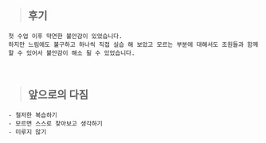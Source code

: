 >## **후기**

    첫 수업 이후 막연한 불안감이 있었습니다. 
    하지만 느림에도 불구하고 하나씩 직접 실습 해 보았고 모르는 부분에 대해서도 조원들과 함께 할 수 있어서 불안감이 해소 될 수 있었습니다.

<br>

>## **앞으로의 다짐**
    
    - 철저한 복습하기
    - 모르면 스스로 찾아보고 생각하기
    - 미루지 않기
